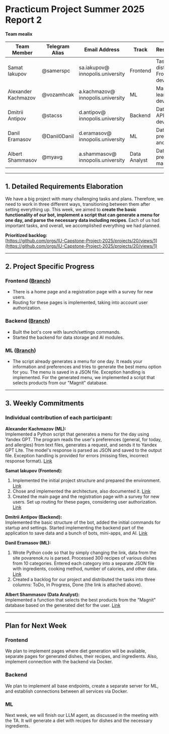 # Practicum Project Summer 2025 **Report 2**  
**Team mealix**

| Team Member        | Telegram Alias   | Email Address                | Track       | Responsibilities                      |
|--------------------|------------------|------------------------------|-------------|---------------------------------------|
| Samat Iakupov      | @samerspc        | sa.iakupov@ innopolis.university | Frontend    | Task distribution, Frontend development |
| Alexander Kachmazov | @vozamhcak       | a.kachmazov@ innopolis.university | ML          | Machine learning models development   |
| Dmitrii Antipov    | @stacss          | d.antipov@ innopolis.university | Backend     | Database and API development          |
| Danil Eramasov     | @Danil0Danil     | d.eramasov@ innopolis.university | ML          | Data preprocessing and analysis       |
| Albert Shammasov   | @myavg           | a.shammasov@ innopolis.university | Data Analyst | Data preparation and management       |
---

## 1. Detailed Requirements Elaboration

We have a big project with many challenging tasks and plans. Therefore, we need to work in three different ways, transitioning between them after setting everything up. This week, we aimed to **create the basic functionality of our bot, implement a script that can generate a menu for one day, and parse the necessary data including recipes**. Each of us had important tasks, and overall, we accomplished everything we had planned.

**Prioritized backlog:**  
[https://github.com/orgs/IU-Capstone-Project-2025/projects/20/views/1](https://github.com/orgs/IU-Capstone-Project-2025/projects/20/views/1)

---

## 2. Project Specific Progress

### Frontend ([Branch](https://github.com/IU-Capstone-Project-2025/mealix/tree/frontend))
- There is a home page and a registration page with a survey for new users.
- Routing for these pages is implemented, taking into account user authorization.

### Backend ([Branch](https://github.com/IU-Capstone-Project-2025/mealix/tree/main/tg-bot))
- Built the bot's core with launch/settings commands.
- Started the backend for data storage and AI modules.

### ML ([Branch](https://github.com/IU-Capstone-Project-2025/mealix/tree/llm_agent_code))
- The script already generates a menu for one day. It reads your information and preferences and tries to generate the best menu option for you. The menu is saved in a JSON file. Exception handling is implemented. For the generated menu, we implemented a script that selects products from our "Magnit" database.

---

## 3. Weekly Commitments

### Individual contribution of each participant:

**Alexander Kachmazov (ML):**  
Implemented a Python script that generates a menu for the day using Yandex GPT. The program reads the user's preferences (general, for today, and allergies) from text files, generates a request, and sends it to Yandex GPT Lite. The model's response is parsed as JSON and saved to the output file. Exception handling is provided for errors (missing files, incorrect response format). [Link](https://github.com/IU-Capstone-Project-2025/mealix/blob/llm_agent_code/ml/generate_menu.py)

**Samat Iakupov (Frontend):**  
1. Implemented the initial project structure and prepared the environment. [Link](https://github.com/IU-Capstone-Project-2025/mealix/commit/df579aa5b2783fcce9191bc89d6a3aab25c96418)  
2. Chose and implemented the architecture, also documented it. [Link](https://github.com/IU-Capstone-Project-2025/mealix/blob/frontend/frontend/README.md)  
3. Created the main page and the registration page with a survey for new users. Set up routing for these pages, considering user authorization. [Link](https://github.com/IU-Capstone-Project-2025/mealix/commit/59064bd8b522f37e02c097523a7774df042baefc)

**Dmitrii Antipov (Backend):**  
Implemented the basic structure of the bot, added the initial commands for startup and settings. Started implementing the backend part of the application to save data and a bunch of bots, mini-apps, and AI. [Link](https://github.com/IU-Capstone-Project-2025/mealix/tree/tg_bot/tg-bot)

**Danil Eramasov (ML):**  
1. Wrote Python code so that by simply changing the link, data from the site povarenok.ru is parsed. Processed 300 recipes of various dishes from 10 categories. Entered each category into a separate JSON file with ingredients, cooking method, number of calories, and other data. [Link](https://github.com/IU-Capstone-Project-2025/mealix/tree/Recipes_parser)  
2. Created a backlog for our project and distributed the tasks into three columns: ToDo, In Progress, Done (the link is attached above).

**Albert Shammasov (Data Analyst):**  
Implemented a function that selects the best products from the "Magnit" database based on the generated diet for the user. [Link](https://github.com/IU-Capstone-Project-2025/mealix/commit/f777332cd6fdb8e807c018a3a46e433075c85c3e)

---

## Plan for Next Week

### Frontend
We plan to implement pages where diet generation will be available, separate pages for generated dishes, their recipes, and ingredients. Also, implement connection with the backend via Docker.

### Backend
We plan to implement all base endpoints, create a separate server for ML, and establish connections between all services via Docker.

### ML
Next week, we will finish our LLM agent, as discussed in the meeting with the TA. It will generate a diet with recipes for dishes and the necessary ingredients.
